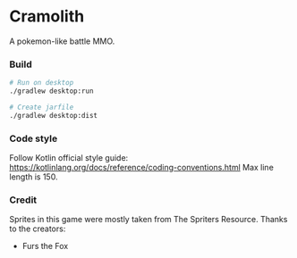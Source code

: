 # Cramolith

A pokemon-like battle MMO.

### Build

``` bash
# Run on desktop
./gradlew desktop:run

# Create jarfile
./gradlew desktop:dist
```

### Code style

Follow Kotlin official style guide: https://kotlinlang.org/docs/reference/coding-conventions.html
Max line length is 150.

### Credit

Sprites in this game were mostly taken from The Spriters Resource. Thanks to the creators:
- Furs the Fox